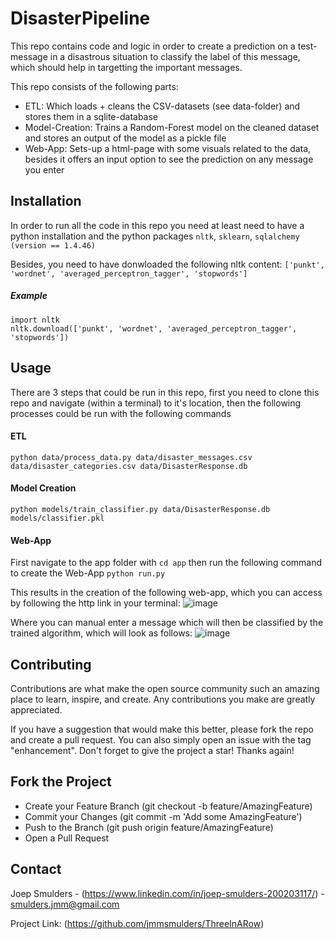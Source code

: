 # DisasterPipeline
This repo contains code and logic in order to create a prediction on a test-message in a disastrous situation to classify the label of this message, which should help in targetting the important messages.

This repo consists of the following parts:
- ETL: Which loads + cleans the CSV-datasets (see data-folder) and stores them in a sqlite-database
- Model-Creation: Trains a Random-Forest model on the cleaned dataset and stores an output of the model as a pickle file
- Web-App: Sets-up a html-page with some visuals related to the data, besides it offers an input option to see the prediction on any message you enter
 
## Installation
In order to run all the code in this repo you need at least need to have a python installation and the python packages `nltk`, `sklearn`, `sqlalchemy (version == 1.4.46)`

Besides, you need to have donwloaded the following nltk content: `['punkt', 'wordnet', 'averaged_perceptron_tagger', 'stopwords']`

##### Example
```
import nltk
nltk.download(['punkt', 'wordnet', 'averaged_perceptron_tagger', 'stopwords'])
```

## Usage
There are 3 steps that could be run in this repo, first you need to clone this repo and navigate (within a terminal) to it's location, then the following processes could be run with the following commands
#### ETL
`python data/process_data.py data/disaster_messages.csv data/disaster_categories.csv data/DisasterResponse.db`
#### Model Creation
`python models/train_classifier.py data/DisasterResponse.db models/classifier.pkl`
#### Web-App
First navigate to the app folder with `cd app` then run the following command to create the Web-App `python run.py`

This results in the creation of the following web-app, which you can access by following the http link in your terminal:
![image](https://user-images.githubusercontent.com/118716035/216780454-86b09948-6e7c-4710-8e1b-c2373f7a7005.png)

Where you can manual enter a message which will then be classified by the trained algorithm, which will look as follows:
![image](https://user-images.githubusercontent.com/118716035/216780510-32990b89-8715-4085-9109-dc04018bfffa.png)


## Contributing
Contributions are what make the open source community such an amazing place to learn, inspire, and create. Any contributions you make are greatly appreciated.

If you have a suggestion that would make this better, please fork the repo and create a pull request. You can also simply open an issue with the tag "enhancement". Don't forget to give the project a star! Thanks again!

## Fork the Project
- Create your Feature Branch (git checkout -b feature/AmazingFeature)
- Commit your Changes (git commit -m 'Add some AmazingFeature')
- Push to the Branch (git push origin feature/AmazingFeature)
- Open a Pull Request

## Contact
Joep Smulders - (https://www.linkedin.com/in/joep-smulders-200203117/) - smulders.jmm@gmail.com

Project Link: (https://github.com/jmmsmulders/ThreeInARow)
